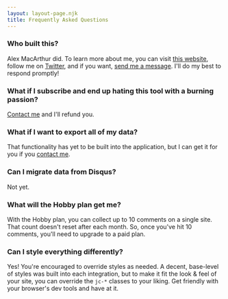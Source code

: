 ```yaml
---
layout: layout-page.njk
title: Frequently Asked Questions
---
```


### Who built this?

Alex MacArthur did. To learn more about me, you can visit [this website](https://macarthur.me/), follow me on [Twitter](https://twitter.com/amacarthur), and if you want, [send me a message](https://macarthur.me/contact). I'll do my best to respond promptly!

### What if I subscribe and end up hating this tool with a burning passion?

[Contact me](https://macarthur.me/contact) and I'll refund you.

### What if I want to export all of my data?

That functionality has yet to be built into the application, but I can get it for you if you [contact me](https://macarthur.me/contact).

### Can I migrate data from Disqus?

Not yet.
### What will the Hobby plan get me?

With the Hobby plan, you can collect up to 10 comments on a single site. That count doesn't reset after each month. So, once you've hit 10 comments, you'll need to upgrade to a paid plan.
### Can I style everything differently?

Yes! You're encouraged to override styles as needed. A decent, base-level of styles was built into each integration, but to make it fit the look & feel of your site, you can override the `jc-*` classes to your liking. Get friendly with your browser's dev tools and have at it.
